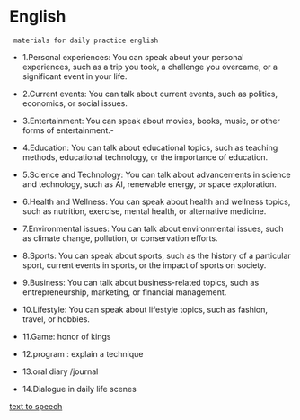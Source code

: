 # English
` materials for daily practice english`

- 1.Personal experiences: You can speak about your personal experiences, such as a trip you took, a challenge you overcame, or a significant event in your life.

- 2.Current events: You can talk about current events, such as politics, economics, or social issues.

- 3.Entertainment: You can speak about movies, books, music, or other forms of entertainment.-

- 4.Education: You can talk about educational topics, such as teaching methods, educational technology, or the importance of education.

- 5.Science and Technology: You can talk about advancements in science and technology, such as AI, renewable energy, or space exploration.

- 6.Health and Wellness: You can speak about health and wellness topics, such as nutrition, exercise, mental health, or alternative medicine.

- 7.Environmental issues: You can talk about environmental issues, such as climate change, pollution, or conservation efforts.

- 8.Sports: You can speak about sports, such as the history of a particular sport, current events in sports, or the impact of sports on society.

- 9.Business: You can talk about business-related topics, such as entrepreneurship, marketing, or financial management.

- 10.Lifestyle: You can speak about lifestyle topics, such as fashion, travel, or hobbies.

- 11.Game: honor of kings

- 12.program : explain a technique 

- 13.oral diary /journal

- 14.Dialogue in daily life scenes

[text to speech](https://ttsreader.com/)
